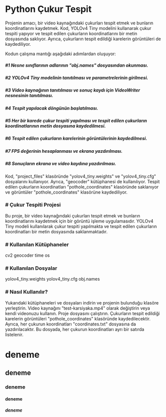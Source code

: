 # Python Çukur Tespit

Projenin amacı, bir video kaynağındaki çukurları tespit etmek ve bunların koordinatlarını kaydetmek. Kod, YOLOv4 Tiny modelini kullanarak çukur tespiti yapıyor ve tespit edilen çukurların koordinatlarını bir metin dosyasında saklıyor. Ayrıca, çukurların tespit edildiği karelerin görüntüleri de kaydediliyor.

Kodun çalışma mantığı aşağıdaki adımlardan oluşuyor:

<h5>#1 Nesne sınıflarının adlarının "obj.names" dosyasından okunması.</h5>
<h5>#2 YOLOv4 Tiny modelinin tanıtılması ve parametrelerinin girilmesi.</h5>
<h5>#3 Video kaynağının tanıtılması ve sonuç kaydı için VideoWriter nesnesinin tanıtılması.</h5>
<h5>#4 Tespit yapılacak döngünün başlatılması.</h5>
<h5>#5 Her bir karede çukur tespiti yapılması ve tespit edilen çukurların koordinatlarının metin dosyasına kaydedilmesi.</h5>
<h5>#6 Tespit edilen çukurların karelerinin görüntülerinin kaydedilmesi.</h5>
<h5>#7 FPS değerinin hesaplanması ve ekrana yazdırılması.</h5>
<h5>#8 Sonuçların ekrana ve video kaydına yazdırılması.</h5>

Kod, "project_files" klasöründe "yolov4_tiny.weights" ve "yolov4_tiny.cfg" dosyalarını kullanıyor. Ayrıca, "geocoder" kütüphanesi de kullanılıyor. Tespit edilen çukurların koordinatları "pothole_coordinates" klasöründe saklanıyor ve görüntüler "pothole_coordinates" klasörüne kaydediliyor.


<h3># Çukur Tespiti Projesi</h3>
Bu proje, bir video kaynağındaki çukurları tespit etmek ve bunların koordinatlarını kaydetmek için bir görüntü işleme uygulamasıdır. YOLOv4 Tiny modeli kullanılarak çukur tespiti yapılmakta ve tespit edilen çukurların koordinatları bir metin dosyasında saklanmaktadır.

<h3># Kullanılan Kütüphaneler</h3>
cv2
geocoder
time
os

<h3># Kullanılan Dosyalar</h3>
yolov4_tiny.weights
yolov4_tiny.cfg
obj.names

<h3># Nasıl Kullanılır?</h3>
Yukarıdaki kütüphaneleri ve dosyaları indirin ve projenin bulunduğu klasöre yerleştirin.
Video kaynağını "test-karsiyaka.mp4" olarak değiştirin veya kendi videonuzu kullanın.
Proje dosyasını çalıştırın.
Çukurların tespit edildiği karelerin görüntüleri "pothole_coordinates" klasöründe kaydedilecektir. Ayrıca, her çukurun koordinatları "coordinates.txt" dosyasına da yazdırılacaktır. Bu dosyada, her çukurun koordinatları ayrı bir satırda listelenir.

<h1>deneme</h1>
<h2>deneme</h2>
<h3>deneme</h3>
<h4>deneme</h4>
<h5>deneme</h5>

